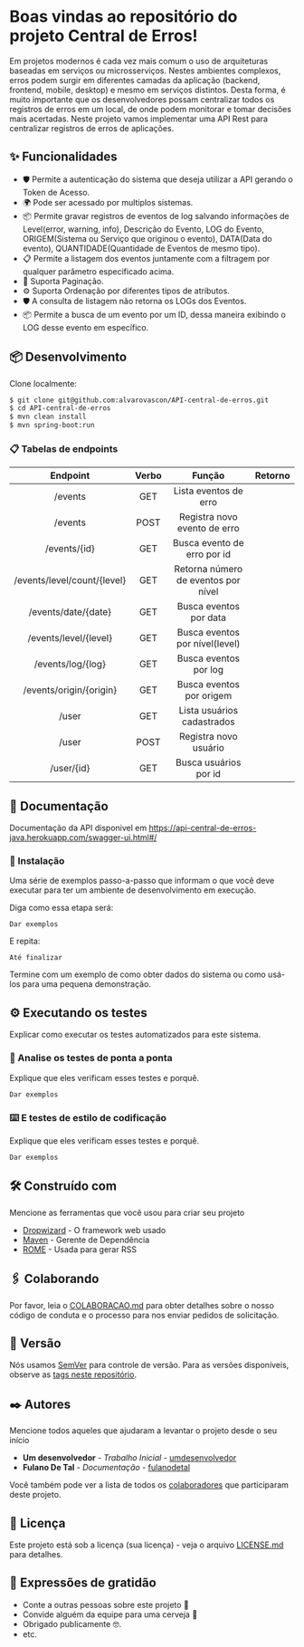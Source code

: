 # Boas vindas ao repositório do projeto Central de Erros!

Em projetos modernos é cada vez mais comum o uso de arquiteturas baseadas em serviços ou microsserviços. Nestes ambientes complexos, erros podem surgir em diferentes camadas da aplicação (backend, frontend, mobile, desktop) e mesmo em serviços distintos. Desta forma, é muito importante que os desenvolvedores possam centralizar todos os registros de erros em um local, de onde podem monitorar e tomar decisões mais acertadas. Neste projeto vamos implementar uma API Rest para centralizar registros de erros de aplicações.

## ✨ Funcionalidades

- 🛡 Permite a autenticação do sistema que deseja utilizar a API gerando o Token de Acesso.
- 🌍 Pode ser acessado por multiplos sistemas.
- 📦 Permite gravar registros de eventos de log salvando informações de Level(error, warning, info), Descrição do Evento, LOG do Evento, ORIGEM(Sistema ou Serviço que originou o evento), DATA(Data do evento), QUANTIDADE(Quantidade de Eventos de mesmo tipo).
- 📋 Permite a listagem dos eventos juntamente com a filtragem por qualquer parâmetro especificado acima.
- 📄 Suporta Paginação.
- ⚙️ Suporta Ordenação por diferentes tipos de atributos.
- 🛡 A consulta de listagem não retorna os LOGs dos Eventos.
- 📦 Permite a busca de um evento por um ID, dessa maneira exibindo o LOG desse evento em específico.

## 📦 Desenvolvimento

Clone localmente:

```bash
$ git clone git@github.com:alvarovascon/API-central-de-erros.git
$ cd API-central-de-erros
$ mvn clean install
$ mvn spring-boot:run
```

### 📋 Tabelas de endpoints

| Endpoint | Verbo | Função | Retorno |
| :---: | :---: | :---: | :---: |
| /events | GET | Lista eventos de erro | |
| /events | POST | Registra novo evento de erro | |
| /events/{id} | GET | Busca evento de erro por id | |
| /events/level/count/{level} | GET | Retorna número de eventos por nível | |
| /events/date/{date} | GET | Busca eventos por data | |
| /events/level/{level} | GET | Busca eventos por nível(level) | |
| /events/log/{log} | GET | Busca eventos por log | |
| /events/origin/{origin} | GET | Busca eventos por origem | |
| /user | GET | Lista usuários cadastrados | |
| /user | POST | Registra novo usuário | |
| /user/{id} | GET | Busca usuários por id | |

## 📌 Documentação

Documentação da API disponivel em https://api-central-de-erros-java.herokuapp.com/swagger-ui.html#/


### 🔧 Instalação

Uma série de exemplos passo-a-passo que informam o que você deve executar para ter um ambiente de desenvolvimento em execução.

Diga como essa etapa será:

```
Dar exemplos
```

E repita:

```
Até finalizar
```

Termine com um exemplo de como obter dados do sistema ou como usá-los para uma pequena demonstração.

## ⚙️ Executando os testes

Explicar como executar os testes automatizados para este sistema.

### 🔩 Analise os testes de ponta a ponta

Explique que eles verificam esses testes e porquê.

```
Dar exemplos
```

### ⌨️ E testes de estilo de codificação

Explique que eles verificam esses testes e porquê.

```
Dar exemplos
```
## 🛠️ Construído com

Mencione as ferramentas que você usou para criar seu projeto

* [Dropwizard](http://www.dropwizard.io/1.0.2/docs/) - O framework web usado
* [Maven](https://maven.apache.org/) - Gerente de Dependência
* [ROME](https://rometools.github.io/rome/) - Usada para gerar RSS

## 🖇️ Colaborando

Por favor, leia o [COLABORACAO.md](https://gist.github.com/usuario/linkParaInfoSobreContribuicoes) para obter detalhes sobre o nosso código de conduta e o processo para nos enviar pedidos de solicitação.

## 📌 Versão

Nós usamos [SemVer](http://semver.org/) para controle de versão. Para as versões disponíveis, observe as [tags neste repositório](https://github.com/suas/tags/do/projeto). 

## ✒️ Autores

Mencione todos aqueles que ajudaram a levantar o projeto desde o seu início

* **Um desenvolvedor** - *Trabalho Inicial* - [umdesenvolvedor](https://github.com/linkParaPerfil)
* **Fulano De Tal** - *Documentação* - [fulanodetal](https://github.com/linkParaPerfil)

Você também pode ver a lista de todos os [colaboradores](https://github.com/usuario/projeto/colaboradores) que participaram deste projeto.

## 📄 Licença

Este projeto está sob a licença (sua licença) - veja o arquivo [LICENSE.md](https://github.com/usuario/projeto/licenca) para detalhes.

## 🎁 Expressões de gratidão

* Conte a outras pessoas sobre este projeto 📢
* Convide alguém da equipe para uma cerveja 🍺 
* Obrigado publicamente 🤓.
* etc.

